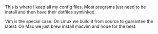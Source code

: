 This is where I keep all my config files. Most programs just need to be install
and then have their dotfiles symlinked. 

Vim is the special case. 
On Linux we build it from source to guarantee the latest. 
On Mac we just brew install macvim and hope for the best.
